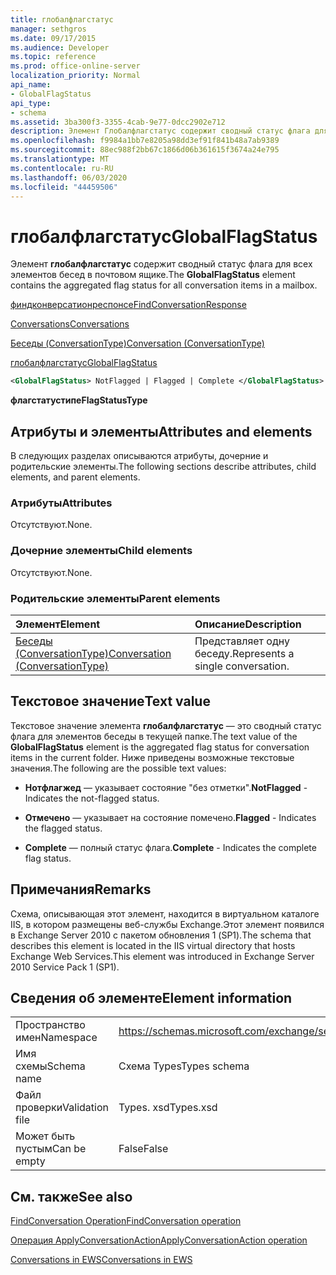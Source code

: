 ```yaml
---
title: глобалфлагстатус
manager: sethgros
ms.date: 09/17/2015
ms.audience: Developer
ms.topic: reference
ms.prod: office-online-server
localization_priority: Normal
api_name:
- GlobalFlagStatus
api_type:
- schema
ms.assetid: 3ba300f3-3355-4cab-9e77-0dcc2902e712
description: Элемент Глобалфлагстатус содержит сводный статус флага для всех элементов бесед в почтовом ящике.
ms.openlocfilehash: f9984a1bb7e8205a98dd3ef91f841b48a7ab9389
ms.sourcegitcommit: 88ec988f2bb67c1866d06b361615f3674a24e795
ms.translationtype: MT
ms.contentlocale: ru-RU
ms.lasthandoff: 06/03/2020
ms.locfileid: "44459506"
---
```

# <a name="globalflagstatus"></a><span data-ttu-id="fa44e-103">глобалфлагстатус</span><span class="sxs-lookup"><span data-stu-id="fa44e-103">GlobalFlagStatus</span></span>

<span data-ttu-id="fa44e-104">Элемент **глобалфлагстатус** содержит сводный статус флага для всех элементов бесед в почтовом ящике.</span><span class="sxs-lookup"><span data-stu-id="fa44e-104">The **GlobalFlagStatus** element contains the aggregated flag status for all conversation items in a mailbox.</span></span> 
  
[<span data-ttu-id="fa44e-105">финдконверсатионреспонсе</span><span class="sxs-lookup"><span data-stu-id="fa44e-105">FindConversationResponse</span></span>](findconversationresponse.md)
  
[<span data-ttu-id="fa44e-106">Conversations</span><span class="sxs-lookup"><span data-stu-id="fa44e-106">Conversations</span></span>](conversations-ex15websvcsotherref.md)
  
[<span data-ttu-id="fa44e-107">Беседы (ConversationType)</span><span class="sxs-lookup"><span data-stu-id="fa44e-107">Conversation (ConversationType)</span></span>](conversation-conversationtype.md)
  
[<span data-ttu-id="fa44e-108">глобалфлагстатус</span><span class="sxs-lookup"><span data-stu-id="fa44e-108">GlobalFlagStatus</span></span>](globalflagstatus.md)
  
```XML
<GlobalFlagStatus> NotFlagged | Flagged | Complete </GlobalFlagStatus>
```

 <span data-ttu-id="fa44e-109">**флагстатустипе**</span><span class="sxs-lookup"><span data-stu-id="fa44e-109">**FlagStatusType**</span></span>
## <a name="attributes-and-elements"></a><span data-ttu-id="fa44e-110">Атрибуты и элементы</span><span class="sxs-lookup"><span data-stu-id="fa44e-110">Attributes and elements</span></span>

<span data-ttu-id="fa44e-111">В следующих разделах описываются атрибуты, дочерние и родительские элементы.</span><span class="sxs-lookup"><span data-stu-id="fa44e-111">The following sections describe attributes, child elements, and parent elements.</span></span>
  
### <a name="attributes"></a><span data-ttu-id="fa44e-112">Атрибуты</span><span class="sxs-lookup"><span data-stu-id="fa44e-112">Attributes</span></span>

<span data-ttu-id="fa44e-113">Отсутствуют.</span><span class="sxs-lookup"><span data-stu-id="fa44e-113">None.</span></span>
  
### <a name="child-elements"></a><span data-ttu-id="fa44e-114">Дочерние элементы</span><span class="sxs-lookup"><span data-stu-id="fa44e-114">Child elements</span></span>

<span data-ttu-id="fa44e-115">Отсутствуют.</span><span class="sxs-lookup"><span data-stu-id="fa44e-115">None.</span></span>
  
### <a name="parent-elements"></a><span data-ttu-id="fa44e-116">Родительские элементы</span><span class="sxs-lookup"><span data-stu-id="fa44e-116">Parent elements</span></span>

|<span data-ttu-id="fa44e-117">**Элемент**</span><span class="sxs-lookup"><span data-stu-id="fa44e-117">**Element**</span></span>|<span data-ttu-id="fa44e-118">**Описание**</span><span class="sxs-lookup"><span data-stu-id="fa44e-118">**Description**</span></span>|
|:-----|:-----|
|[<span data-ttu-id="fa44e-119">Беседы (ConversationType)</span><span class="sxs-lookup"><span data-stu-id="fa44e-119">Conversation (ConversationType)</span></span>](conversation-conversationtype.md) <br/> |<span data-ttu-id="fa44e-120">Представляет одну беседу.</span><span class="sxs-lookup"><span data-stu-id="fa44e-120">Represents a single conversation.</span></span>  <br/> |
   
## <a name="text-value"></a><span data-ttu-id="fa44e-121">Текстовое значение</span><span class="sxs-lookup"><span data-stu-id="fa44e-121">Text value</span></span>

<span data-ttu-id="fa44e-122">Текстовое значение элемента **глобалфлагстатус** — это сводный статус флага для элементов беседы в текущей папке.</span><span class="sxs-lookup"><span data-stu-id="fa44e-122">The text value of the **GlobalFlagStatus** element is the aggregated flag status for conversation items in the current folder.</span></span> <span data-ttu-id="fa44e-123">Ниже приведены возможные текстовые значения.</span><span class="sxs-lookup"><span data-stu-id="fa44e-123">The following are the possible text values:</span></span> 
  
- <span data-ttu-id="fa44e-124">**Нотфлагжед** — указывает состояние "без отметки".</span><span class="sxs-lookup"><span data-stu-id="fa44e-124">**NotFlagged** - Indicates the not-flagged status.</span></span> 
    
- <span data-ttu-id="fa44e-125">**Отмечено** — указывает на состояние помечено.</span><span class="sxs-lookup"><span data-stu-id="fa44e-125">**Flagged** - Indicates the flagged status.</span></span> 
    
- <span data-ttu-id="fa44e-126">**Complete** — полный статус флага.</span><span class="sxs-lookup"><span data-stu-id="fa44e-126">**Complete** - Indicates the complete flag status.</span></span> 
    
## <a name="remarks"></a><span data-ttu-id="fa44e-127">Примечания</span><span class="sxs-lookup"><span data-stu-id="fa44e-127">Remarks</span></span>

<span data-ttu-id="fa44e-128">Схема, описывающая этот элемент, находится в виртуальном каталоге IIS, в котором размещены веб-службы Exchange.Этот элемент появился в Exchange Server 2010 с пакетом обновления 1 (SP1).</span><span class="sxs-lookup"><span data-stu-id="fa44e-128">The schema that describes this element is located in the IIS virtual directory that hosts Exchange Web Services.This element was introduced in Exchange Server 2010 Service Pack 1 (SP1).</span></span>
  
## <a name="element-information"></a><span data-ttu-id="fa44e-129">Сведения об элементе</span><span class="sxs-lookup"><span data-stu-id="fa44e-129">Element information</span></span>

|||
|:-----|:-----|
|<span data-ttu-id="fa44e-130">Пространство имен</span><span class="sxs-lookup"><span data-stu-id="fa44e-130">Namespace</span></span>  <br/> |https://schemas.microsoft.com/exchange/services/2006/types  <br/> |
|<span data-ttu-id="fa44e-131">Имя схемы</span><span class="sxs-lookup"><span data-stu-id="fa44e-131">Schema name</span></span>  <br/> |<span data-ttu-id="fa44e-132">Схема Types</span><span class="sxs-lookup"><span data-stu-id="fa44e-132">Types schema</span></span>  <br/> |
|<span data-ttu-id="fa44e-133">Файл проверки</span><span class="sxs-lookup"><span data-stu-id="fa44e-133">Validation file</span></span>  <br/> |<span data-ttu-id="fa44e-134">Types. xsd</span><span class="sxs-lookup"><span data-stu-id="fa44e-134">Types.xsd</span></span>  <br/> |
|<span data-ttu-id="fa44e-135">Может быть пустым</span><span class="sxs-lookup"><span data-stu-id="fa44e-135">Can be empty</span></span>  <br/> |<span data-ttu-id="fa44e-136">False</span><span class="sxs-lookup"><span data-stu-id="fa44e-136">False</span></span>  <br/> |
   
## <a name="see-also"></a><span data-ttu-id="fa44e-137">См. также</span><span class="sxs-lookup"><span data-stu-id="fa44e-137">See also</span></span>



[<span data-ttu-id="fa44e-138">FindConversation Operation</span><span class="sxs-lookup"><span data-stu-id="fa44e-138">FindConversation operation</span></span>](findconversation-operation.md)
  
[<span data-ttu-id="fa44e-139">Операция ApplyConversationAction</span><span class="sxs-lookup"><span data-stu-id="fa44e-139">ApplyConversationAction operation</span></span>](applyconversationaction-operation.md)


[<span data-ttu-id="fa44e-140">Conversations in EWS</span><span class="sxs-lookup"><span data-stu-id="fa44e-140">Conversations in EWS</span></span>](https://msdn.microsoft.com/library/91e64629-db6c-4c94-9dcb-d386232e8467%28Office.15%29.aspx)


